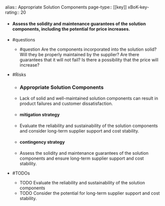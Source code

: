 alias:: Appropriate Solution Components
page-type:: [[key]]
xBoK-key-rating:: 20
- #### Assess the solidity and maintenance guarantees of the solution components, including the potential for price increases.
- #questions
  - #question Are the components incorporated into the solution solid? Will they be properly maintained by the supplier? Are there guarantees that it will not fail? Is there a possibility that the price will increase?
- #Risks

  - ### Appropriate Solution Components
  - Lack of solid and well-maintained solution components can result in product failures and customer dissatisfaction.
  - #### mitigation strategy
  - Evaluate the reliability and sustainability of the solution components and consider long-term supplier support and cost stability.
  - #### contingency strategy
  - Assess the solidity and maintenance guarantees of the solution components and ensure long-term supplier support and cost stability.
- #TODOs
  - TODO Evaluate the reliability and sustainability of the solution components
  - TODO  Consider the potential for long-term supplier support and cost stability.


